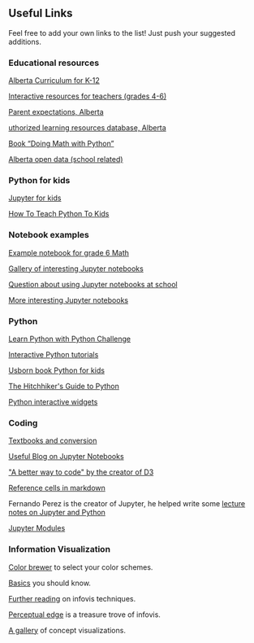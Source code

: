 ## Useful Links
Feel free to add your own links to the list! Just push your suggested additions.

### Educational resources

[Alberta Curriculum for K-12](http://www.learnalberta.ca/ProgramsOfStudy.aspx?lang=en) 

[Interactive resources for teachers (grades 4-6)](http://www.2learn.ca/kids/)

[Parent expectations, Alberta](http://www.learnalberta.ca/content/mychildslearning/index.html)

[uthorized learning resources database, Alberta](http://www.learnalberta.ca/alrdb.aspx#/)

[Book “Doing Math with Python”](https://www.safaribooksonline.com/library/view/doing-math-with/9781457189999/)

[Alberta open data (school related)](https://open.alberta.ca/dataset?tags=Grade+10)

### Python for kids
[Jupyter for kids](https://github.com/mikkokotila/jupyter4kids)

[How To Teach Python To Kids](http://www.mechanicalgirl.com/post/pygotham-2016-young-coders-or-how-teach-python-kids/)

### Notebook examples

[Example notebook for grade 6 Math](https://github.com/misterhay/Grade6Math)

[Gallery of interesting Jupyter notebooks](https://github.com/jupyter/jupyter/wiki/A-gallery-of-interesting-Jupyter-Notebooks#mathematics-physics-chemistry-biology) 

[Question about using Jupyter notebooks at school](https://groups.google.com/forum/#!topic/jupyter-education/5C3ECsKdlWc)

[More interesting Jupyter notebooks](http://nb.bianp.net/sort/views/) 

### Python

[Learn Python with Python Challenge](http://www.pythonchallenge.com/)

[Interactive Python tutorials](http://www.learnpython.org/en/)

[Usborn book Python for kids](https://usborne.com/browse-books/catalogue/product/1/11315/coding-for-beginners-using-python/)

[The Hitchhiker's Guide to Python](http://docs.python-guide.org/en/latest/writing/style/)

[Python interactive widgets](http://ipywidgets.readthedocs.io/en/latest/examples/Using%20Interact.html) 

### Coding
[Textbooks and conversion](https://stackoverflow.com/questions/23292242/converting-to-not-from-ipython-notebook-format)

[Useful Blog on Jupyter Notebooks](https://www.dataquest.io/blog/jupyter-notebook-tips-tricks-shortcuts/) 

["A better way to code" by the creator of D3](https://medium.com/@mbostock/a-better-way-to-code-2b1d2876a3a0)

[Reference cells in markdown](https://stackoverflow.com/questions/28080066/how-to-reference-a-ipython-notebook-cell-in-markdown)

Fernando Perez is the creator of Jupyter, he helped write some [lecture notes on Jupyter and Python](http://nbviewer.jupyter.org/github/profjsb/python-bootcamp/tree/master/Lectures/)

[Jupyter Modules](https://stackoverflow.com/questions/1031659/ipython-modules)

### Information Visualization

[Color brewer](http://colorbrewer2.org) to select your color schemes.

[Basics](https://eagereyes.org/section/basics) you should know.

[Further reading](https://eagereyes.org/section/techniques) on infovis techniques.

[Perceptual edge](http://www.perceptualedge.com/) is a treasure trove of infovis.

[A gallery](http://conceptviz.github.io/#/e30=) of concept visualizations.
